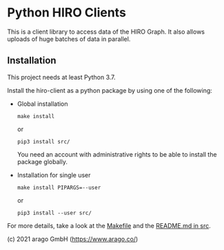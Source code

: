# Python HIRO Clients

This is a client library to access data of the HIRO Graph. It also allows uploads
of huge batches of data in parallel.

## Installation

This project needs at least Python 3.7. 

Install the hiro-client as a python package by using one of the following: 

* Global installation
    ```shell script
    make install
    ```
    or
    ```shell script
    pip3 install src/
    ```
    You need an account with administrative rights to be able to install the package globally.

* Installation for single user 

    ```shell script
    make install PIPARGS=--user
    ```
    or
    ```shell script
    pip3 install --user src/
    ```

For more details, take a look at the [Makefile](Makefile) and the [README.md in src](src).



(c) 2021 arago GmbH (https://www.arago.co/)
